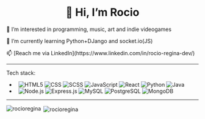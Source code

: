 <h1 align="center">👋 Hi, I’m Rocio</h1>
<p> 👀 I’m interested in programming, music, art and indie videogames</p>
<p> 🌱 I’m currently learning Python+DJango and socket.io(JS)</p>
📫 [Reach me via LinkedIn](https://www.linkedin.com/in/rocio-regina-dev/)
<hr>

Tech stack:

-  &nbsp;
  ![HTML5](https://img.shields.io/badge/-HTML5-FFFFFF?style=flat&logo=HTML5)
  ![CSS](https://img.shields.io/badge/-CSS-FFFFFF?style=flat&logo=CSS3&logoColor=1572B6)
  ![SCSS](https://img.shields.io/badge/-SCSS-FFFFFF?style=flat&logo=sass&logoColor=1572B6)
  ![JavaScript](https://img.shields.io/badge/-JavaScript-FFFFFF?style=flat&logo=javascript)
  ![React](https://img.shields.io/badge/-React-FFFFFF?style=flat&logo=react)
  ![Python](https://img.shields.io/badge/-Python-FFFFFF?style=flat&logo=python)
  ![Java](https://img.shields.io/badge/-Java-FFFFFF?style=flat&logo=java)
-  &nbsp;
  ![Node.js](https://img.shields.io/badge/-Node.js-FFFFFF?style=flat&logo=node.js)
  ![Express.js](https://img.shields.io/badge/-Express.js-FFFFFF?style=flat&logo=express&logoColor=000000)
  ![MySQL](https://img.shields.io/badge/-MySQL-FFFFFF?style=flat&logo=mysql)
  ![PostgreSQL](https://img.shields.io/badge/-PostgreSQL-FFFFFF?style=flat&logo=PostgreSQL)
  ![MongoDB](https://img.shields.io/badge/-MongoDB-FFFFFF?style=flat&logo=mongodb)

<hr>

<p><img align="left" src="https://github-readme-stats.vercel.app/api/top-langs?username=rocioregina&show_icons=true&locale=en&theme=radical" alt="rocioregina" /></p>

<p>&nbsp;<img align="center" src="https://github-readme-stats.vercel.app/api?username=rocioregina&show_icons=true&locale=en&theme=radical" alt="rocioregina" /></p>
<!---
rocioregina/rocioregina is a ✨ special ✨ repository because its `README.md` (this file) appears on your GitHub profile.
You can click the Preview link to take a look at your changes.
--->
